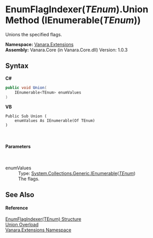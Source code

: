 # EnumFlagIndexer(*TEnum*).Union Method (IEnumerable(*TEnum*))
 

Unions the specified flags.

**Namespace:**&nbsp;<a href="9abe54ff-18ce-e333-beed-30e855655381">Vanara.Extensions</a><br />**Assembly:**&nbsp;Vanara.Core (in Vanara.Core.dll) Version: 1.0.3

## Syntax

**C#**<br />
``` C#
public void Union(
	IEnumerable<TEnum> enumValues
)
```

**VB**<br />
``` VB
Public Sub Union ( 
	enumValues As IEnumerable(Of TEnum)
)
```

<br />

#### Parameters
&nbsp;<dl><dt>enumValues</dt><dd>Type: <a href="http://msdn2.microsoft.com/en-us/library/9eekhta0" target="_blank">System.Collections.Generic.IEnumerable</a>(<a href="9bf6d8f0-02ad-950e-9721-68dfefdb4bca">*TEnum*</a>)<br />The flags.</dd></dl>

## See Also


#### Reference
<a href="9bf6d8f0-02ad-950e-9721-68dfefdb4bca">EnumFlagIndexer(TEnum) Structure</a><br /><a href="76421c65-d637-95d9-a7c8-a85274c30194">Union Overload</a><br /><a href="9abe54ff-18ce-e333-beed-30e855655381">Vanara.Extensions Namespace</a><br />